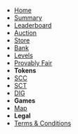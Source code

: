 <!-- docs/_sidebar.md -->

* [Home](./)
* [Summary](./summary.md)
* [Leaderboard](./leaderboard.md)
* [Auction](./auction.md)
* [Store](./store.md)
* [Bank](./bank.md)
* [Levels](./levels.md)
* [Provably Fair](./provably-fair.md)
* **Tokens**
* [SCC](./scc.md)
* [SCT](./sct.md)
* [DIG](./dig.md)
* **Games**
* [Map](./map.md)
* **Legal**
* [Terms & Conditions](./terms-conditions.md)
